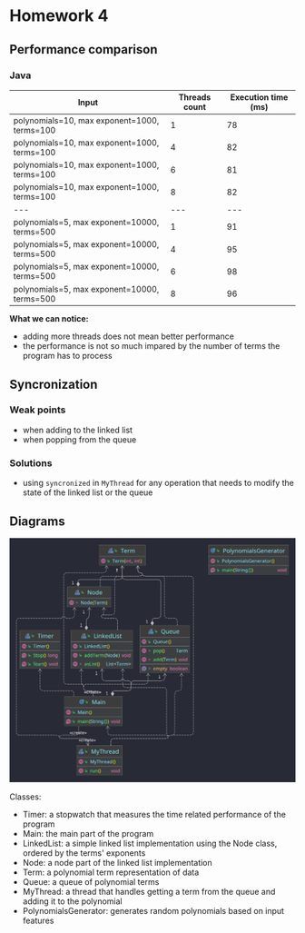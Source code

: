 # Homework 4

## Performance comparison

### Java

| Input | Threads count | Execution time (ms) |
| --- | --- | --- |
| polynomials=10, max exponent=1000, terms=100 | 1 | 78 |
| polynomials=10, max exponent=1000, terms=100 | 4 | 82 |
| polynomials=10, max exponent=1000, terms=100 | 6 | 81 |
| polynomials=10, max exponent=1000, terms=100 | 8 | 82 |
| --- | --- | --- |
| polynomials=5, max exponent=10000, terms=500 | 1 | 91 |
| polynomials=5, max exponent=10000, terms=500 | 4 | 95 |
| polynomials=5, max exponent=10000, terms=500 | 6 | 98 |
| polynomials=5, max exponent=10000, terms=500 | 8 | 96 |

**What we can notice:**
- adding more threads does not mean better performance
- the performance is not so much impared by the number of terms the program has to process

## Syncronization

### Weak points

- when adding to the linked list
- when popping from the queue

### Solutions

- using `syncronized` in `MyThread` for any operation that needs to modify the state of the linked list or the queue

## Diagrams

![java](./java-diagram.png)

Classes:

- Timer: a stopwatch that measures the time related performance of the program
- Main: the main part of the program
- LinkedList: a simple linked list implementation using the Node class, ordered by the terms' exponents
- Node: a node part of the linked list implementation
- Term: a polynomial term representation of data
- Queue: a queue of polynomial terms
- MyThread: a thread that handles getting a term from the queue and adding it to the polynomial
- PolynomialsGenerator: generates random polynomials based on input features

